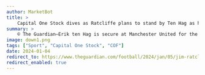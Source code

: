 ```yaml
---
author: MarketBot
title: >
    Capital One Stock dives as Ratcliffe plans to stand by Ten Hag as he starts Manchester United deep dive
summary: >
    © The Guardian—Erik ten Hag is secure at Manchester United for the foreseeable future unless he oversees a run of particularly dire results, because the immediate priority for Sir Jim Ratcliffe and Sir Dave Brailsford is to get to the bottom of what is required to turn the club around.
image: down1.png
tags: ["Sport", "Capital One Stock", "COF"]
date: 2024-01-04
redirect_to: https://www.theguardian.com/football/2024/jan/05/jim-ratcliffe-plans-stand-by-erik-ten-hag-manchester-united-deep-dive
redirect_enabled: true
---
```

